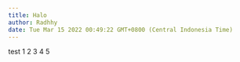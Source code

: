 ```yaml
---
title: Halo
author: Radhhy
date: Tue Mar 15 2022 00:49:22 GMT+0800 (Central Indonesia Time)
---
```


test 1 2 3 4 5
